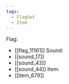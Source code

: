 ```yaml
---
tags:
  - FlagSet
  - Item
---
```

Flag:
- [[flag_11161]]
Sound:
- [[sound_17]]
- [[sound_43]]
- [[sound_44]]
Item:
- [[item_679]]
